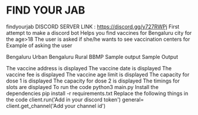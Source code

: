 # FIND YOUR JAB
findyourjab
DISCORD SERVER LINK : https://discord.gg/y727RWPj
First attempt to make a discord bot
Helps you find vaccines for Bengaluru city for the age>18
The user is asked if she/he wants to see vaccination centers for
Example of asking the user

Bengaluru Urban
Bengaluru Rural
BBMP
Sample output
Sample Output

The vaccine address is displayed
The vaccine date is displayed
The vaccine fee is displayed
The vaccine age limit is displayed
The capacity for dose 1 is displayed
The capacity for dose 2 is displayed
The timings for slots are displayed
To run the code
python3 main.py
Install the dependencies
pip install -r requirements.txt
Replace the following things in the code
client.run('Add in your discord token')
general= client.get_channel('Add your channel id')

